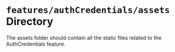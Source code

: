 # `features/authCredentials/assets` Directory

The assets folder should contain all the static files related to the AuthCredentials feature.

